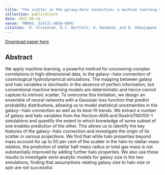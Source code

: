 ```yaml
---
title: "The scatter in the galaxy–halo connection: a machine learning analysis"
collection: publications
date: 2022-06-14
venue: 'MNRAS, 514(3):4026–4045'
citation: 'R. Stiskalek, D.J. Bartlett, H. Desmond, and D. Anbajagane (2022). &quot;The scatter in the galaxy–halo connection: a machine learning analysis.&quot; <i>MNRAS, 514(3):4026–4045</i>.' 
---
```


[Download paper here](https://academic.oup.com/mnras/article/514/3/4026/6608267?login=true)

## Abstract

We apply machine learning, a powerful method for uncovering complex correlations in high-dimensional data, to the galaxy--halo connection of cosmological hydrodynamical simulations. The mapping between galaxy and halo variables is stochastic in the absence of perfect information, but conventional machine learning models are deterministic and hence cannot capture its intrinsic scatter. To overcome this limitation, we design an ensemble of neural networks with a Gaussian loss function that predict probability distributions, allowing us to model statistical uncertainties in the galaxy--halo connection as well as its best-fit trends. We extract a number of galaxy and halo variables from the Horizon-AGN and IllustrisTNG100-1 simulations and quantify the extent to which knowledge of some subset of one enables prediction of the other. This allows us to identify the key features of the galaxy--halo connection and investigate the origin of its scatter in various projections. We find that while halo properties beyond mass account for up to $50$ per cent of the scatter in the halo-to-stellar mass relation, the prediction of stellar half-mass radius or total gas mass is not substantially improved by adding further halo properties. We also use these results to investigate semi-analytic models for galaxy size in the two simulations, finding that assumptions relating galaxy size to halo size or spin are not successful.
